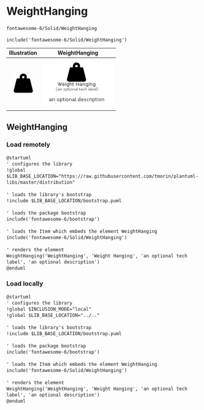# WeightHanging


```text
fontawesome-6/Solid/WeightHanging
```

```text
include('fontawesome-6/Solid/WeightHanging')
```



| Illustration | WeightHanging |
| :---: | :---: |
| ![illustration for Illustration](../../fontawesome-6/Solid/WeightHanging.png) | ![illustration for WeightHanging](../../fontawesome-6/Solid/WeightHanging.Local.png) |




## WeightHanging

### Load remotely
```plantuml
@startuml
' configures the library
!global $LIB_BASE_LOCATION="https://raw.githubusercontent.com/tmorin/plantuml-libs/master/distribution"

' loads the library's bootstrap
!include $LIB_BASE_LOCATION/bootstrap.puml

' loads the package bootstrap
include('fontawesome-6/bootstrap')

' loads the Item which embeds the element WeightHanging
include('fontawesome-6/Solid/WeightHanging')

' renders the element
WeightHanging('WeightHanging', 'Weight Hanging', 'an optional tech label', 'an optional description')
@enduml
```

### Load locally
```plantuml
@startuml
' configures the library
!global $INCLUSION_MODE="local"
!global $LIB_BASE_LOCATION="../.."

' loads the library's bootstrap
!include $LIB_BASE_LOCATION/bootstrap.puml

' loads the package bootstrap
include('fontawesome-6/bootstrap')

' loads the Item which embeds the element WeightHanging
include('fontawesome-6/Solid/WeightHanging')

' renders the element
WeightHanging('WeightHanging', 'Weight Hanging', 'an optional tech label', 'an optional description')
@enduml
```

